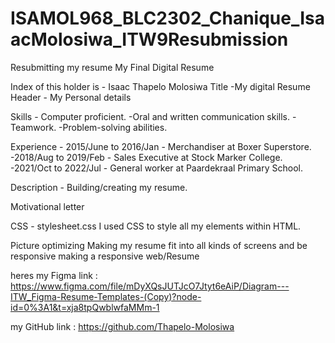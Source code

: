 # ISAMOL968_BLC2302_Chanique_IsaacMolosiwa_ITW9Resubmission
Resubmitting my resume
My Final Digital Resume

Index of this holder is - Isaac Thapelo Molosiwa Title -My digital Resume Header - My Personal details

Skills - Computer proficient. -Oral and written communication skills. -Teamwork. -Problem-solving abilities.

Experience - 2015/June to 2016/Jan - Merchandiser at Boxer Superstore. -2018/Aug to 2019/Feb - Sales Executive at Stock Marker College. -2021/Oct to 2022/Jul - General worker at Paardekraal Primary School.

Description - Building/creating my resume.

Motivational letter

CSS - stylesheet.css I used CSS to style all my elements within HTML.

Picture optimizing Making my resume fit into all kinds of screens and be responsive making a responsive web/Resume

heres my Figma link : https://www.figma.com/file/mDyXQsJUTJcO7Jtyt6eAiP/Diagram---ITW_Figma-Resume-Templates-(Copy)?node-id=0%3A1&t=xja8tpQwblwfaMMm-1

my GitHub link : https://github.com/Thapelo-Molosiwa

